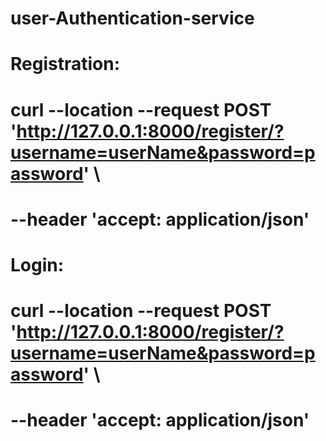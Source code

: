 # user-Authentication-service

# Registration:
# curl --location --request POST 'http://127.0.0.1:8000/register/?username=userName&password=password' \
# --header 'accept: application/json'

# Login:
# curl --location --request POST 'http://127.0.0.1:8000/register/?username=userName&password=password' \
# --header 'accept: application/json'
